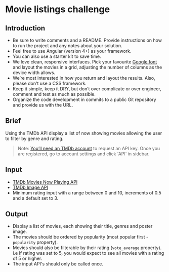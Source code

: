 # Movie listings challenge

## Introduction

- Be sure to write comments and a README. Provide instructions on how to run the project and any notes about your solution.
- Feel free to use Angular (version 4+) as your framework.
- You can also use a starter kit to save time.
- We love clean, responsive interfaces. Pick your favourite [Google font][google-fonts] and layout the movies in a grid, adjusting the number of columns as the device width allows.
- We’re most interested in how you return and layout the results. Also, please don't use a CSS framework.
- Keep it simple, keep it DRY, but don’t over complicate or over engineer, comment and test as much as possible.
- Organize the code development in commits to a public Git repository and provide us with the URL.

## Brief

Using the TMDb API display a list of now showing movies allowing the user to filter by genre and rating.

> Note: [You’ll need an TMDb account][tmdb-signup] to request an API key. Once you are registered, go to account settings and click 'API' in sidebar.

## Input

- [TMDb Movies Now Playing API][tmdb-now-playing]
- [TMDb Image API][tmdb-images]
- Minimum rating input with a range between 0 and 10, increments of 0.5 and a default set to 3.

## Output

- Display a list of movies, each showing their title, genres and poster image.
- The movies should be ordered by popularity (most popular first - `popularity` property).
- Movies should also be filterable by their rating (`vote_average` property). i.e If rating was set to 5, you would expect to see all movies with a rating of 5 or higher.
- The input API's should only be called once.

[tmdb-now-playing]: https://developers.themoviedb.org/3/movies/get-now-playing
[tmdb-signup]: https://www.themoviedb.org/account/signup
[tmdb-images]: https://developers.themoviedb.org/3/getting-started/images
[google-fonts]: https://fonts.google.com/
